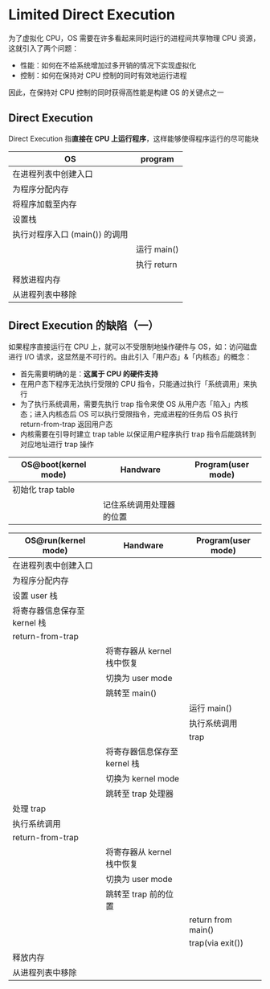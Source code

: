 # Limited Direct Execution

为了虚拟化 CPU，OS 需要在许多看起来同时运行的进程间共享物理 CPU 资源，这就引入了两个问题：

* 性能：如何在不给系统增加过多开销的情况下实现虚拟化
* 控制：如何在保持对 CPU 控制的同时有效地运行进程

因此，在保持对 CPU 控制的同时获得高性能是构建 OS 的关键点之一

## Direct Execution

Direct Execution 指**直接在 CPU 上运行程序**，这样能够使得程序运行的尽可能块

|OS|program|
|---|---|
|在进程列表中创建入口||
|为程序分配内存||
|将程序加载至内存||
|设置栈||
|执行对程序入口 (main()) 的调用||
||运行 main()|
||执行 return|
|释放进程内存||
|从进程列表中移除||

## Direct Execution 的缺陷（一）

如果程序直接运行在 CPU 上，就可以不受限制地操作硬件与 OS，如：访问磁盘进行 I/O 请求，这显然是不可行的。由此引入「用户态」&「内核态」的概念：

* 首先需要明确的是：**这属于 CPU 的硬件支持**
* 在用户态下程序无法执行受限的 CPU 指令，只能通过执行「系统调用」来执行
* 为了执行系统调用，需要先执行 trap 指令来使 OS 从用户态「陷入」内核态；进入内核态后 OS 可以执行受限指令，完成进程的任务后 OS 执行 return-from-trap 返回用户态
* 内核需要在引导时建立 trap table 以保证用户程序执行 trap 指令后能跳转到对应地址进行 trap 操作

|OS@boot(kernel mode)|Handware|Program(user mode)|
|---|---|---|
|初始化 trap table|||
||记住系统调用处理器的位置||

|OS@run(kernel mode)|Handware|Program(user mode)|
|---|---|---|
|在进程列表中创建入口|||
|为程序分配内存|||
|设置 user 栈|||
|将寄存器信息保存至 kernel 栈|||
|return-from-trap|||
||将寄存器从 kernel 栈中恢复||
||切换为 user mode||
||跳转至 main()||
|||运行 main()|
|||执行系统调用|
|||trap|
||将寄存器信息保存至 kernel 栈||
||切换为 kernel mode||
||跳转至 trap 处理器||
|处理 trap|||
|执行系统调用|||
|return-from-trap|||
||将寄存器从 kernel 栈中恢复||
||切换为 user mode||
||跳转至 trap 前的位置||
|||return from main()|
|||trap(via exit())|
|释放内存|||
|从进程列表中移除|||
